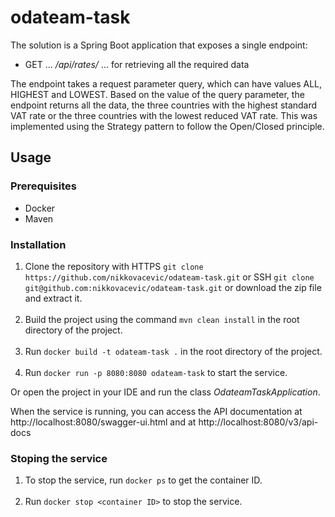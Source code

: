 # odateam-task

The solution is a Spring Boot application that exposes a single endpoint:
- GET ... */api/rates/* ... for retrieving all the required data

The endpoint takes a request parameter query, which can have values ALL, HIGHEST and LOWEST. Based
on the value of the query parameter, the endpoint returns all the data, the three countries with 
the highest standard VAT rate or the three countries with the lowest reduced VAT rate. This was implemented 
using the Strategy pattern to follow the Open/Closed principle.


## Usage   

### Prerequisites

- Docker
- Maven

### Installation

1. Clone the repository with HTTPS `git clone https://github.com/nikkovacevic/odateam-task.git`
or SSH `git clone git@github.com:nikkovacevic/odateam-task.git` or download the zip file and extract it.
<br/><br/>
2. Build the project using the command `mvn clean install` in the root directory of the project.
<br/><br/>
3. Run `docker build -t odateam-task .` in the root directory of the project.
<br/><br/>
4. Run `docker run -p 8080:8080 odateam-task` to start the service.

Or open the project in your IDE and run the class *OdateamTaskApplication*.

When the service is running, you can access the API
documentation at http://localhost:8080/swagger-ui.html and
at http://localhost:8080/v3/api-docs

### Stoping the service

1. To stop the service, run `docker ps` to get the container ID.
<br/><br/>
2. Run `docker stop <container ID>` to stop the service.

